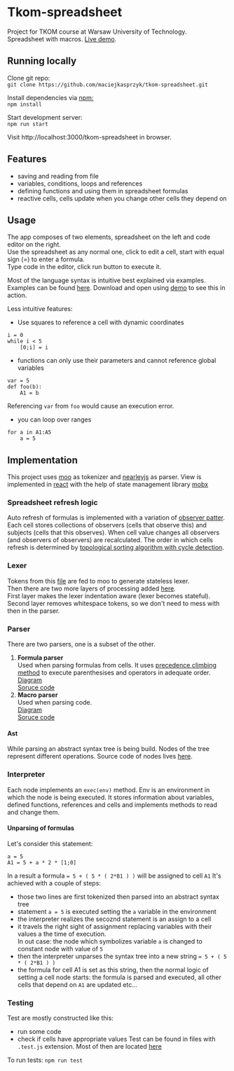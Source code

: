 # Tkom-spreadsheet

Project for TKOM course at Warsaw University of Technology.\
Spreadsheet with macros. [Live demo](https://maciejkasprzyk.github.io/tkom-spreadsheet/).  


## Running locally

Clone git repo:\
`git clone https://github.com/maciejkasprzyk/tkom-spreadsheet.git`

Install dependencies via [npm:](https://www.npmjs.com/) \
`npm install`

Start development server:\
`npm run start`

Visit http://localhost:3000/tkom-spreadsheet in browser.

## Features

- saving and reading from file
- variables, conditions, loops and references
- defining functions and using them in spreadsheet formulas
- reactive cells, cells update when you change other cells they depend on

## Usage
The app composes of two elements, spreadsheet on the left and code editor on the right.\
Use the spreadsheet as any normal one, click to edit a cell, start with equal sign (=) to enter a formula.\
Type code in the editor, click run button to execute it.


Most of the language syntax is intuitive best explained via examples. \
Examples can be found [here](examples). Download and open using [demo](https://maciejkasprzyk.github.io/tkom-spreadsheet/) to see this in action. 


Less intuitive features:
- Use squares to reference a cell with dynamic coordinates
```
i = 0
while i < 5
    [0;i] = i 
```
- functions can only use their parameters and cannot reference global variables
```
var = 5
def foo(b):
    A1 = b
```
Referencing `var` from `foo` would cause an execution error. 
- you can loop over ranges
```
for a in A1:A5
    a = 5
```

## Implementation
This project uses [moo](https://github.com/no-context/moo) as tokenizer and [nearleyjs](https://nearley.js.org/) as parser. View is implemented in [react](https://reactjs.org/) with the help of state management library [mobx](https://mobx.js.org/.)

### Spreadsheet refresh logic
Auto refresh of formulas is implemented with a variation of [observer patter](https://en.wikipedia.org/wiki/Observer_pattern). Each cell stores collections of observers (cells that observe this) and subjects (cells that this observes). When cell value changes all observers (and observers of observers) are recalculated. The order in which cells refresh is determined by [topological sorting algorithm with cycle detection](https://en.wikipedia.org/wiki/Topological_sorting#Depth-first_search).

### Lexer
Tokens from this [file](src/parser/lexer.js) are fed to moo to generate stateless lexer.\
Then there are two more layers of processing added [here](src/parser/indentedLexer.js).\
First layer makes the lexer indentation aware (lexer becomes stateful).\
Second layer removes whitespace tokens, so we don't need to mess with then in the parser.

### Parser
There are two parsers, one is a subset of the other.
1) **Formula parser** \
Used when parsing formulas from cells.
It uses [precedence climbing method](https://en.wikipedia.org/wiki/Operator-precedence_parser#Precedence_climbing_method) to execute parenthesises and operators in adequate order.  
[Diagram](https://maciejkasprzyk.github.io/tkom-spreadsheet/formulaGrammar.html) \
[Soruce code](src/parser/formulaGrammar.ne)
2) **Macro parser** \
Used when parsing code.\
[Diagram](https://maciejkasprzyk.github.io/tkom-spreadsheet/grammar.html) \
[Soruce code](src/parser/grammar.ne)

#### Ast
While parsing an abstract syntax tree is being build. Nodes of the tree represent different operations. Source code of nodes lives [here](src/nodes).

### Interpreter
Each node implements an `exec(env)` method. Env is an environment in which the node is being executed. It stores information about variables, defined functions, references and cells and implements methods to read and change them. 

#### Unparsing of formulas
Let's consider this statement:
```
a = 5
A1 = 5 + a * 2 * [1;0] 
```
In a result a formula `= 5 + ( 5 * ( 2*B1 ) )` will be assigned to cell `A1`
It's achieved with a couple of steps:
- those two lines are first tokenized then parsed into an abstract syntax tree
- statement `a = 5` is executed setting the `a` variable in the environment
- the interpreter realizes the secoznd statement is an assign to a cell
- it travels the right sight of assignment replacing variables with their values a the time of execution. \
In out case: the node which symbolizes variable `a` is changed to constant node with value of `5`
- then the interpreter unparses the syntax tree into a new string `= 5 + ( 5 * ( 2*B1 ) )`
- the formula for cell A1 is set as this string, then the normal logic of setting a cell node starts: the formula is parsed and executed, all other cells that depend on `A1` are updated etc...

### Testing

Test are mostly constructed like this:
- run some code
- check if cells have appropriate values
Test can be found in files with `.test.js` extension.
Most of then are located [here](src/mobx/SpreadsheetStore.test.js)


To run tests:
`npm run test`
